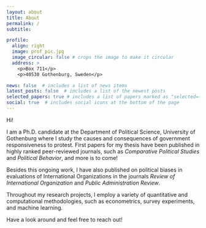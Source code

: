 ```yaml
---
layout: about
title: About
permalink: /
subtitle:

profile:
  align: right
  image: prof_pic.jpg
  image_circular: false # crops the image to make it circular
  address: >
    <p>Box 711</p>
    <p>40530 Gothenburg, Sweden</p>

news: false  # includes a list of news items
latest_posts: false  # includes a list of the newest posts
selected_papers: true # includes a list of papers marked as "selected={true}"
social: true  # includes social icons at the bottom of the page
---
```

Hi! 

I am a Ph.D. candidate at the Department of Political Science, University of Gothenburg where I study the causes and consequences of government responsiveness to protest. First papers for my thesis have been published in highly ranked peer-reviewed journals, such as _Comparative Political Studies_ and _Political Behavior_, and more is to come! 

Besides this ongoing work, I have also published on political biases in evaluations of International Organizations in the journals _Review of International Organization_ and _Public Administration Review_. 

Throughout my research projects, I employ a variety of quantitative and computational methodologies, such as econometrics, survey experiments, and machine learning.

Have a look around and feel free to reach out!
